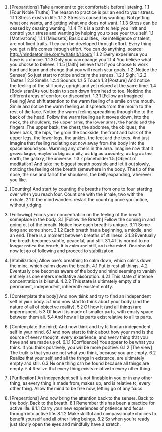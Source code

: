 
1.	[Preparations] Take a moment to get comfortable before listening.
	1.1 [Four Noble Truths] The reason to practice is put an end to your stress.
		1.1.1	Stress exists in life.
		1.1.2	Stress is caused by wanting. Not getting what one wants, and getting what one does not want.
		1.1.3	Stress can be ceased by ceasing wanting.
		1.1.4	This is a path to help you limit and control your stress and wanting by helping you to see your true self. 
	1.1 [Motivations]
		1.1.1	[Mindsets] Basic qualities, like intelligence or talent, are not fixed traits. They can be developed through effort. Every thing you get in life comes through effort. You can do anything.
		source: http://mindsetonline.com/whatisit/about/
		1.1.2	Every experience you have is a choice.
		1.1.3	Only you can change you
		1.1.4	You believe what you choose to believe.
		1.1.5	[faith] believe that if you choose to work hard and learn and change that you will reach your goals.
	1.2	[Notice the Senses] So just start to notice and calm the senses.
		1.2.1	Sight
		1.2.2	Tastes
		1.2.3	Smells
		1.2.4	Sounds
		1.2.5	Touch
	1.3	[Posture] And notice the feeling of the still body, upright and yet relaxed at the same time. 
	1.4	[Body scan]As you begin to scan down from head to toe. Noticing the different areas of comfort or discomfort.
		1.3.1	[Follow an Imagined Feeling] And shift attention to the warm feeling of a smile on the mouth. Smile and notice the warm feeling as it spreads from the mouth to the rest of the face. Notice the warm feeling spreadhing through the to the back of the head. Follow the warm feeling as it moves down, into the neck, the shoulders, the upper arms, the lower arms, the hands and the fingers. The upper back, the chest, the abdomen, the obliques, the lower back, the hips, the groin the backside, the front and back of the upper legs, the lower legs, the ankles, the feet and the toes. And just imagine that feeling radiating out now away from the body into the space around you. Warming any others in the area. Imagine now that it grows larger, maybe as big as a city, as big as a country, as big as the earth, the galaxy, the universe.
		1.3.2 placeholder
	1.5	[Object of meditation] And take the biggest breath possible and let it out slowly, noticing the feeling of the breath somewhere in the body. The tip of the nose, the rise and fall of the shoulders, the belly expanding, wherever you like.

2.	[Counting] And start by counting the breaths from one to four, starting over when you reach four. Count one with the inhale, two with the exhale.
	2.1	If the mind wanders restart the counting once you notice, without judging.

3.	[Following] Focus your concentration on the feeling of the breath someplace in the body. 
	3.1	[Follow the Breath] Follow the coming in and going out of the breath. Notice how each breath is unique.
		3.1.1	Some long and some short. 
		3.1.2	Each breath has a beginning, a middle, and an end. There is a moment between breaths of stillness.
		3.1.3	Eventually the breath becomes subtle, peaceful, and still. 
		3.1.4	It is normal to no longer notice the breath, it is calm and still, as is the mind. One should now let go of following and proceed to stabilization.

4.	[Stabilization] Allow one's breathing to calm down, which calms down the mind, which calms down the breath.
	4.1	Put to rest all things.
	4.2	Eventually one becomes aware of the body and mind seeming to vanish entirely as one enters meditative absorption. 
		4.2.1	This state of intense concentration is blissful.
		4.2.2	This state is ultimately empty of a permanent, independent, inherently existent entity.

5.	[Contemplate the body] And now think and try to find an independent self in your body.
	5.1	And now start to think about your body (and the nature of all of objective reality).
	5.2	Of how it (and all things) are impermanent. 
	5.3	Of how it is made of smaller parts, with empty space between them all.
	5.4	And how all its parts exist relative to all its parts.

6.	[Contemplate the mind] And now think and try to find an independent self in your mind.
	6.1	And now start to think about how your mind is the source of every thought, every experience, and every thing that you have and are made up of. 
		6.1.1	[Confidence] You appear to be what you think. If you think positively, you will be more positive.
		6.1.2	[The view] The truth is that you are not what you think, because you are empty.
	6.2	Realize that your self, and all the things in existence, are ultimately empty and still.
	6.3	No one thing can be found because all things are empty.
	6.4	Realize that every thing exists relative to every other thing. 

7.	[Purification] An independent self is not findable in you or in any other thing, as every thing is made from, makes up, and is relative to, every other thing. Allow the mind to be free now, letting go of any foucs.

8.	[Preperations] And now bring the attention back to the senses. Back to the body. Back to the breath. 
	8.1	Remember this has been a practice for active life.
		8.1.1	Carry your new experiences of patience and focus through into active life.
		8.1.2	Make skillful and compassionate choices to benefit yourself and all other living beings.
	8.2	So when you're ready just slowly open the eyes and mindfully have a stretch.